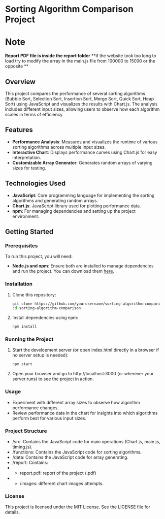 # Sorting Algorithm Comparison Project

# Note

**Report PDF file is inside the report folder**
**if the website took too long to load try to modify the array in the main.js file from 100000 to 15000 or the opposite **

## Overview

This project compares the performance of several sorting algorithms (Bubble Sort, Selection Sort, Insertion Sort, Merge Sort, Quick Sort, Heap Sort) using JavaScript and visualizes the results with Chart.js. The analysis includes different input sizes, allowing users to observe how each algorithm scales in terms of efficiency.

## Features

- **Performance Analysis**: Measures and visualizes the runtime of various sorting algorithms across multiple input sizes.
- **Interactive Chart**: Displays performance curves using Chart.js for easy interpretation.
- **Customizable Array Generator**: Generates random arrays of varying sizes for testing.

## Technologies Used

- **JavaScript**: Core programming language for implementing the sorting algorithms and generating random arrays.
- **Chart.js**: JavaScript library used for plotting performance data.
- **npm**: For managing dependencies and setting up the project environment.

## Getting Started

### Prerequisites

To run this project, you will need:

- **Node.js and npm**: Ensure both are installed to manage dependencies and run the project. You can download them [here](https://nodejs.org/).

### Installation

1. Clone this repository:
   ```bash
   git clone https://github.com/yourusername/sorting-algorithm-comparison.git
   cd sorting-algorithm-comparison
   ```
2. Install dependencies using npm:

   ```bash
   npm install
   ```

### Running the Project

1. Start the development server (or open index.html directly in a browser if no server setup is needed):

   ```bash
   npm start
   ```

2. Open your browser and go to http://localhost:3000 (or wherever your server runs) to see the project in action.

### Usage

- Experiment with different array sizes to observe how algorithm performance changes.
- Review performance data in the chart for insights into which algorithms perform best for various input sizes.

### Project Structure

- /src: Contains the JavaScript code for main operations (Chart.js, main.js, timing.js).
- /functions: Contains the JavaScript code for sorting algorithms.
- /data: Contains the JavaScript code for array generating.
- /report: Contains:
- - report.pdf: report of the project (.pdf)
- - /images: different chart images attempts.

### License

This project is licensed under the MIT License. See the LICENSE file for details.
